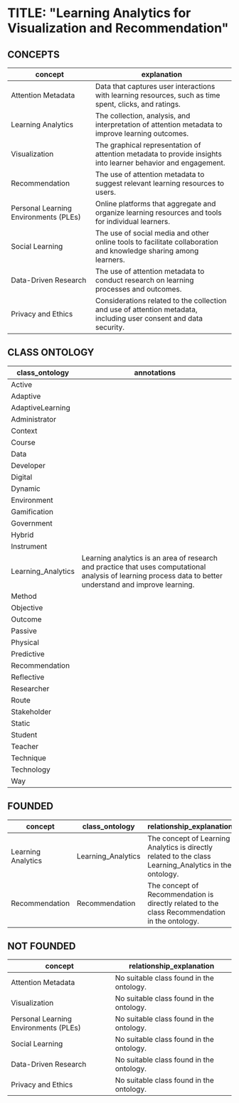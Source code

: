# TITLE: "Learning Analytics for Visualization and Recommendation"

## CONCEPTS
| concept | explanation |
|---|---|
| Attention Metadata | Data that captures user interactions with learning resources, such as time spent, clicks, and ratings. |
| Learning Analytics | The collection, analysis, and interpretation of attention metadata to improve learning outcomes. |
| Visualization | The graphical representation of attention metadata to provide insights into learner behavior and engagement. |
| Recommendation | The use of attention metadata to suggest relevant learning resources to users. |
| Personal Learning Environments (PLEs) | Online platforms that aggregate and organize learning resources and tools for individual learners. |
| Social Learning | The use of social media and other online tools to facilitate collaboration and knowledge sharing among learners. |
| Data-Driven Research | The use of attention metadata to conduct research on learning processes and outcomes. |
| Privacy and Ethics | Considerations related to the collection and use of attention metadata, including user consent and data security. |

## CLASS ONTOLOGY
| class_ontology | annotations |
|---|---|
| Active |  |
| Adaptive |  |
| AdaptiveLearning |  |
| Administrator |  |
| Context |  |
| Course |  |
| Data |  |
| Developer |  |
| Digital |  |
| Dynamic |  |
| Environment |  |
| Gamification |  |
| Government |  |
| Hybrid |  |
| Instrument |  |
| Learning_Analytics | Learning analytics is an area of research and practice that uses computational analysis of learning process data to better understand and improve learning. |
| Method |  |
| Objective |  |
| Outcome |  |
| Passive |  |
| Physical |  |
| Predictive |  |
| Recommendation |  |
| Reflective |  |
| Researcher |  |
| Route |  |
| Stakeholder |  |
| Static |  |
| Student |  |
| Teacher |  |
| Technique |  |
| Technology |  |
| Way |  |

## FOUNDED
| concept | class_ontology | relationship_explanation |
|---|---|---|
| Learning Analytics | Learning_Analytics | The concept of Learning Analytics is directly related to the class Learning_Analytics in the ontology. |
| Recommendation | Recommendation | The concept of Recommendation is directly related to the class Recommendation in the ontology. |

## NOT FOUNDED
| concept | relationship_explanation |
|---|---|
| Attention Metadata | No suitable class found in the ontology. |
| Visualization | No suitable class found in the ontology. |
| Personal Learning Environments (PLEs) | No suitable class found in the ontology. |
| Social Learning | No suitable class found in the ontology. |
| Data-Driven Research | No suitable class found in the ontology. |
| Privacy and Ethics | No suitable class found in the ontology. |